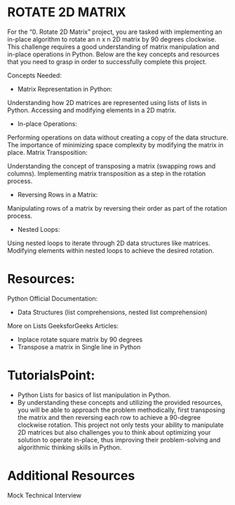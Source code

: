 # ROTATE 2D MATRIX

For the “0. Rotate 2D Matrix” project, you are tasked with implementing an in-place algorithm to rotate an n x n 2D matrix by 90 degrees clockwise. This challenge requires a good understanding of matrix manipulation and in-place operations in Python. Below are the key concepts and resources that you need to grasp in order to successfully complete this project.

Concepts Needed:
* Matrix Representation in Python:

Understanding how 2D matrices are represented using lists of lists in Python.
Accessing and modifying elements in a 2D matrix.

* In-place Operations:

Performing operations on data without creating a copy of the data structure.
The importance of minimizing space complexity by modifying the matrix in place.
Matrix Transposition:

Understanding the concept of transposing a matrix (swapping rows and columns).
Implementing matrix transposition as a step in the rotation process.

* Reversing Rows in a Matrix:

Manipulating rows of a matrix by reversing their order as part of the rotation process.

* Nested Loops:

Using nested loops to iterate through 2D data structures like matrices.
Modifying elements within nested loops to achieve the desired rotation.
# Resources:
Python Official Documentation:

* Data Structures (list comprehensions, nested list comprehension)

 More on Lists
GeeksforGeeks Articles:

* Inplace rotate square matrix by 90 degrees
* Transpose a matrix in Single line in Python

# TutorialsPoint:

* Python Lists for basics of list manipulation in Python.
* By understanding these concepts and utilizing the provided resources, you will be able to approach the problem methodically, first transposing the matrix and then reversing each row to achieve a 90-degree clockwise rotation. This project not only tests your ability to manipulate 2D matrices but also challenges you to think about optimizing your solution to operate in-place, thus improving their problem-solving and algorithmic thinking skills in Python.

# Additional Resources
Mock Technical Interview